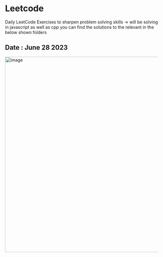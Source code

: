 # Leetcode
Daily LeetCode Exercises to sharpen problem solving skills -> will be solving in javascript as well as cpp you can find the solutions to the relevant in the below shown folders
## Date : June 28 2023
<img width="642" alt="image" src="https://github.com/hady68/Leetcode/assets/64458111/e75974fc-5e7d-40b6-8453-962707ed9b0c">

